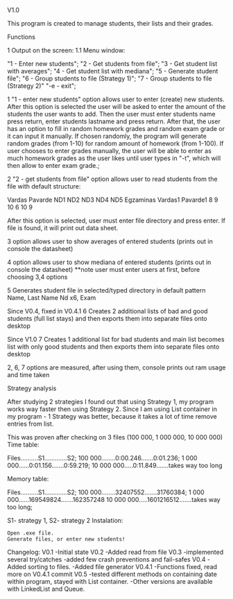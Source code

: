 V1.0

This program is created to manage students, their lists and their grades.

Functions

1 Output on the screen: 
1.1 Menu window: 

"1 - Enter new students";
"2 - Get students from file";
"3 - Get student list with averages";
"4 - Get student list with mediana";
"5 - Generate student file";
"6 - Group students to file (Strategy 1)";
"7 - Group students to file (Strategy 2)" "-e - exit";

1 "1 - enter new students" option allows user to enter (create) new students. After this option is selected the user will be asked to enter the amount of the students the user wants to add. Then the user must enter students name press return, enter students lastname and press return. After that, the user has an option to fill in random homework grades and random exam grade or it can input it manually. If chosen randomly, the program will generate random grades (from 1-10) for random amount of homework (from 1-100). If user chooses to enter grades manually, the user will be able to enter as much homework grades as the user likes until user types in "-t", which will then allow to enter exam grade.;

2 "2 - get students from file" option allows user to read students from the file with default structure:

Vardas Pavarde ND1 ND2 ND3 ND4 ND5 Egzaminas Vardas1 Pavarde1 8 9 10 6 10 9

After this option is selected, user must enter file directory and press enter. If file is found, it will print out data sheet.

3 option allows user to show averages of entered students (prints out in console the datasheet)

4 option allows user to show mediana of entered students (prints out in console the datasheet) **note user must enter users at first, before choosing 3,4 options

5 Generates student file in selected/typed directory in default pattern Name, Last Name Nd x6, Exam

Since V0.4, fixed in V0.4.1 6 Creates 2 additional lists of bad and good students (full list stays) and then exports them into separate files onto desktop

Since V1.0 7 Creates 1 additional list for bad students and main list becomes list with only good students and then exports them into separate files onto desktop

2, 6, 7 options are measured, after using them, console prints out ram usage and time taken

Strategy analysis

After studying 2 strategies I found out that using Strategy 1, my program works way faster then using Strategy 2. Since I am using List container in my program - 1 Strategy was better, because it takes a lot of time remove entries from list.

This was proven after checking on 3 files (100 000, 1 000 000, 10 000 000) 
Time table: 

Files..........S1.............S2;
100 000........0:00.246.......0:01.236;
1 000 000......0:01.156.......0:59.219;
10 000 000.....0:11.849.......takes way too long

Memory table: 

Files..........S1.............S2;
100 000........32407552.......31760384;
1 000 000......169549824.......162357248
10 000 000.....1601216512.......takes way too long;

S1- strategy 1, S2- strategy 2
Instalation:

    Open .exe file.
    Generate files, or enter new students!

Changelog: V0.1 -Initial state V0.2 -Added read from file V0.3 -implemented several try/catches -added few crash preventions and fail-safes V0.4 -Added sorting to files. -Added file generator V0.4.1 -Functions fixed, read more on V0.4.1 commit V0.5 -tested different methods on containing date within program, stayed with List container. -Other versions are available with LinkedList and Queue.

